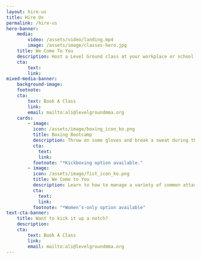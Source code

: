 ```yaml
---
layout: hire-us
title: Hire Us
permalink: /hire-us
hero-banner:
    media:
        video: /assets/video/landing.mp4
        image: /assets/image/classes-hero.jpg
    title: We Come To You
    description: Host a Level Ground class at your workplace or school.  We provide invigorating workshops that will leave your group empowered and connected to one another. 
    cta:
        text: 
        link:  
mixed-media-banner:
    background-image:
    footnote: 
    cta:
        text: Book A Class
        link: 
        email: mailto:ali@levelgroundmma.org
    cards:
        - image:
          icon: /assets/image/boxing_icon_ko.png
          title: Boxing Bootcamp
          description: Throw on some gloves and break a sweat during this fun, rigorous Bootcamp.  Participants of any fitness level will learn the basics of boxing and enjoy a dynamic conditioning workout.
          cta:
            text: 
            link: 
          footnote: "*Kickboxing option available."
        - image:
          icon: /assets/image/fist_icon_ko.png
          title: We Come to You
          description: Learn to how to manage a variety of common attack scenarios!  Our instructors lay down a foundation of defensive techniques and counter attacks that build off of one another so that participants are empowered to take control of any situation.
          cta:
            text:
            link:
          footnote: "*Women’s-only option available"
text-cta-banner:
    title: Want to kick it up a notch?
    description: 
    cta:
        text: Book A Class
        link: 
        email: mailto:ali@levelgroundmma.org
---
```

